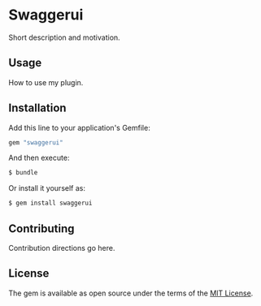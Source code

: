 # Swaggerui
Short description and motivation.

## Usage
How to use my plugin.

## Installation
Add this line to your application's Gemfile:

```ruby
gem "swaggerui"
```

And then execute:
```bash
$ bundle
```

Or install it yourself as:
```bash
$ gem install swaggerui
```

## Contributing
Contribution directions go here.

## License
The gem is available as open source under the terms of the [MIT License](https://opensource.org/licenses/MIT).
